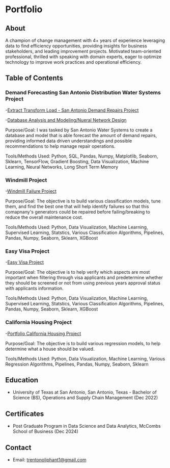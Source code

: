 # Portfolio


## About
A champion of change management with 4+ years of experience leveraging data to find efficiency opportunities, providing insights for business stakeholders, and leading improvement projects. Motivated team-oriented professional, thrilled with speaking with domain experts, eager to optimize technology to improve work practices and operational efficiency. 

## Table of Contents

### Demand Forecasting San Antonio Distribution Water Systems Project
-[Extract Transform Load - San Antonio Demand Repairs Project](https://github.com/TrentO31/Portfolio/blob/main/SAWS%20Demand%20Repair%20ETL%20and%20Initial%20Analysis.ipynb)

-[Database Analysis and Modeling/Nueral Network Design](https://github.com/TrentO31/Portfolio/blob/main/SAWS%20Demand%20Repair%20ETL%20and%20Initial%20Analysis.ipynb)

Purpose/Goal: I was tasked by San Antonio Water Systems to create a database and model that is able forecast the amount of demand repairs, providing informed data driven understandings and possible recommendations to help manage repair operations.

Tools/Methods Used: Python, SQL, Pandas, Numpy, Matplotlib, Seaborn, Sklearn, TensorFlow, Gradient Boosting, Data Visualization, Machine Learning, Neural Networks, Long Short Term Memory

### Windmill Project
-[Windmill Failure Project](https://github.com/TrentO31/Portfolio/blob/main/PostGradProjectWindmillSupervisedLearningPipeline%20(1).ipynb)

Purpose/Goal: The objective is to build various classification models, tune them, and find the best one that will help identify failures so that this comapnany's generators could be repaired before failing/breaking to reduce the overall maintenance cost. 

Tools/Methods Used: Python, Data Visualization, Machine Learning, Supervised Learning, Statstics, Various Classification Algorithms, Pipelines, Pandas, Numpy, Seaborn, Sklearn, XGBoost

### Easy Visa Project
-[Easy Visa Project](https://github.com/TrentO31/Portfolio/blob/main/DSBA_Project_ET_EasyVisa_Fullcode.ipynb)

Purpose/Goal: The objective is to help  verify which aspects are most important when filtering through visa applicants and predetermine whether they should be screened or not from using previous years approval status with applicants information.

Tools/Methods Used: Python, Data Visualization, Machine Learning, Supervised Learning, Statstics, Various Classification Algorithms, Pipelines, Pandas, Numpy, Seaborn, Sklearn, XGBoost

### California Housing Project
-[Portfolio California Housing Project](https://github.com/TrentO31/Portfolio/blob/main/Portfolio_California_Housing_Project.ipynb)

Purpose/Goal: The objective is to build various regression models, to help determine what a house should be valued.

Tools/Methods Used: Python, Data Visualization, Machine Learning, Various Regression Algorithms, Pipelines, Pandas, Numpy, Seaborn, Sklearn




## Education
- University of Texas at San Antonio, San Antonio, Texas - Bachelor of Science (BS), Operations and Supply Chain Management (Dec 2022)               

## Certificates
- Post Graduate Program in Data Science and Data Analytics, McCombs School of Business (Dec 2024)

## Contact
- Email: trentonoliphant1@gmail.com
